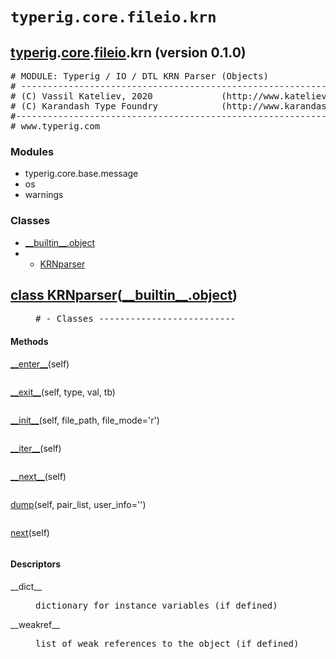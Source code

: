 

<a name="typerig.core.fileio.krn"></a>

# `typerig.core.fileio.krn`


<h2><a href="./typerig.html">typerig</a>.<a href="./typerig.core.html">core</a>.<a href="./typerig.core.fileio.html">fileio</a>.krn (<span class="info">version 0.1.0)</h2> <div class="module">  <div class="docstring">

<pre class="doc" markdown="0"># MODULE: Typerig / IO / DTL KRN Parser (Objects)
# -----------------------------------------------------------
# (C) Vassil Kateliev, 2020             (http://www.kateliev.com)
# (C) Karandash Type Foundry            (http://www.karandash.eu)
#------------------------------------------------------------
# www.typerig.com</pre>

</div>  <div class="modules"><h3>Modules</h3><ul class="list"><li>typerig.core.base.message</li><li>os</li><li>warnings</li></ul></div>  <div class="classes"><h3>Classes</h3><ul class="tree"><li><span class="class-name"><a href="./__builtin__.html#object">__builtin__.object</a></span></li><li><ul class="tree"><li><span class="class-name"><a href="./typerig.core.fileio.krn.html#KRNparser">KRNparser</a></span></li></ul></li></ul><dl class="classes"><dt class="class"><h2><a name="KRNparser" href="#KRNparser">class <span class="class-name">KRNparser</span></a>(<a href="./__builtin__.html#object">__builtin__.object</a>)</h2></dt><dd class="class"><dd>


<pre class="doc" markdown="0"># - Classes --------------------------</pre>


</dd><h4 class="head-methods">Methods </h4><dl class="function"><dt><a name="KRNparser-__enter__" href="#KRNparser-__enter__"><span class="function-name">__enter__</span></a><span class="argspec">(self)</span></dt><dd>

<pre class="doc" markdown="0"></pre>

</dd></dl>
<dl class="function"><dt><a name="KRNparser-__exit__" href="#KRNparser-__exit__"><span class="function-name">__exit__</span></a><span class="argspec">(self, type, val, tb)</span></dt><dd>

<pre class="doc" markdown="0"></pre>

</dd></dl>
<dl class="function"><dt><a name="KRNparser-__init__" href="#KRNparser-__init__"><span class="function-name">__init__</span></a><span class="argspec">(self, file_path, file_mode<span class="parameter-default">='r'</span>)</span></dt><dd>

<pre class="doc" markdown="0"></pre>

</dd></dl>
<dl class="function"><dt><a name="KRNparser-__iter__" href="#KRNparser-__iter__"><span class="function-name">__iter__</span></a><span class="argspec">(self)</span></dt><dd>

<pre class="doc" markdown="0"></pre>

</dd></dl>
<dl class="function"><dt><a name="KRNparser-__next__" href="#KRNparser-__next__"><span class="function-name">__next__</span></a><span class="argspec">(self)</span></dt><dd>

<pre class="doc" markdown="0"></pre>

</dd></dl>
<dl class="function"><dt><a name="KRNparser-dump" href="#KRNparser-dump"><span class="function-name">dump</span></a><span class="argspec">(self, pair_list, user_info<span class="parameter-default">=''</span>)</span></dt><dd>

<pre class="doc" markdown="0"></pre>

</dd></dl>
<dl class="function"><dt><a name="KRNparser-next" href="#KRNparser-next"><span class="function-name">next</span></a><span class="argspec">(self)</span></dt><dd>

<pre class="doc" markdown="0"></pre>

</dd></dl>

  <h4 class="head-desc">Descriptors </h4><dl class="descriptor"><dt>__dict__</dt>
<dd>

<pre class="doc" markdown="0">dictionary for instance variables (if defined)</pre>

</dd>
</dl>
<dl class="descriptor"><dt>__weakref__</dt>
<dd>

<pre class="doc" markdown="0">list of weak references to the object (if defined)</pre>

</dd>
</dl>
</dd></dl></div></div>
